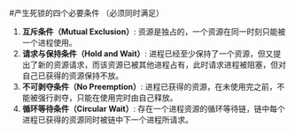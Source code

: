 #产生死锁的四个必要条件 （必须同时满足）
1.  **互斥条件（Mutual Exclusion）**: 资源是独占的，一个资源在同一时刻只能被一个进程使用。
2.  **请求与保持条件（Hold and Wait）**: 进程已经至少保持了一个资源，但又提出了新的资源请求，而该资源已被其他进程占有，此时请求进程被阻塞，但对自己已获得的资源保持不放。
3.  **不可剥夺条件（No Preemption）**: 进程已获得的资源，在未使用完之前，不能被强行剥夺，只能在使用完时由自己释放。
4.  **循环等待条件（Circular Wait）**: 存在一个进程资源的循环等待链，链中每个进程已获得的资源同时被链中下一个进程所请求。